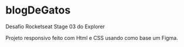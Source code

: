 # blogDeGatos
Desafio Rocketseat Stage 03 do Explorer

Projeto responsivo feito com Html e CSS usando como base um Figma.
